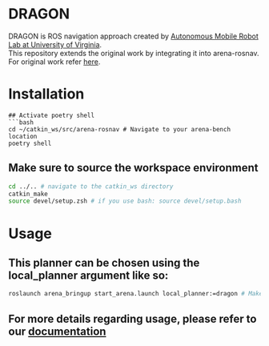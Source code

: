 # DRAGON

DRAGON is ROS navigation approach created by [Autonomous Mobile Robot Lab at University of Virginia](https://www.bezzorobotics.com/).  
This repository extends the original work by integrating it into arena-rosnav.  
For original work refer [here](https://github.com/nocholasrift/UVA-AMR-BARN--ICRA2022).


# Installation
<!-- ## Add this package to your .rosinstall or clone it manually.
```bash
cd ~/catkin_ws/src/arena-bench # Navigate to your arena-bench location
echo "- git:
    local-name: ../planners/dragon
    uri: https://github.com/Arena-Rosnav/dragon
    version: master" >> .rosinstall
rosws update ../planners/dragon # or rosws update -->
```
## Activate poetry shell
```bash
cd ~/catkin_ws/src/arena-rosnav # Navigate to your arena-bench location
poetry shell
```
## Make sure to source the workspace environment
```bash
cd ../.. # navigate to the catkin_ws directory
catkin_make
source devel/setup.zsh # if you use bash: source devel/setup.bash 
```
# Usage
## This planner can be chosen using the local_planner argument like so:
```bash
roslaunch arena_bringup start_arena.launch local_planner:=dragon # Make sure that your virtual env/poetry is activated
```
## For more details regarding usage, please refer to our [documentation](https://arena-benchmark.readthedocs.io/en/latest/user_guides/usage/)
